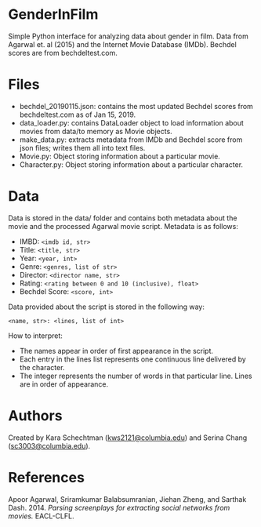 # GenderInFilm
Simple Python interface for analyzing data about gender in film. Data from Agarwal et. al (2015) and the Internet Movie Database (IMDb). Bechdel scores are from bechdeltest.com.

# Files
- bechdel_20190115.json: contains the most updated Bechdel scores from bechdeltest.com as of Jan 15, 2019.
- data_loader.py: contains DataLoader object to load information about movies from data/to memory as Movie objects.
- make_data.py: extracts metadata from IMDb and Bechdel score from json files; writes them all into text files.
- Movie.py: Object storing information about a particular movie.
- Character.py: Object storing information about a particular character.

# Data
Data is stored in the data/ folder and contains both metadata about the movie and the processed Agarwal movie script. Metadata is as follows:

- IMBD: `<imdb id, str>`
- Title: `<title, str>`
- Year: `<year, int>`
- Genre: `<genres, list of str>`
- Director: `<director name, str>`
- Rating: `<rating between 0 and 10 (inclusive), float>`
- Bechdel Score: `<score, int>`

Data provided about the script is stored in the following way:

```<name, str>: <lines, list of int>```

How to interpret:
- The names appear in order of first appearance in the script.
- Each entry in the lines list represents one continuous line delivered by the character.
- The integer represents the number of words in that particular line. Lines are in order of appearance.

# Authors
Created by Kara Schechtman (kws2121@columbia.edu) and Serina Chang (sc3003@columbia.edu).

# References
Apoor Agarwal, Sriramkumar Balabsumranian, Jiehan Zheng, and Sarthak Dash. 2014. *Parsing screenplays for extracting social networks from movies.* EACL-CLFL.
